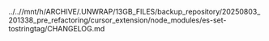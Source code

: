 ../..//mnt/h/ARCHIVE/.UNWRAP/13GB_FILES/backup_repository/20250803_201338_pre_refactoring/cursor_extension/node_modules/es-set-tostringtag/CHANGELOG.md